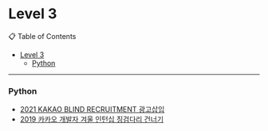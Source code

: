 # Level 3

📋 Table of Contents

- [Level 3](#level-3)
    - [Python](#python)
---

### Python
- [2021 KAKAO BLIND RECRUITMENT 광고삽입](https://github.com/WebProject-STT/Algorithm/blob/main/programmers/4%EC%A3%BC%EC%B0%A8/72414_sb.py)
- [2019 카카오 개발자 겨울 인턴십 징검다리 건너기](https://github.com/WebProject-STT/Algorithm/blob/main/programmers/5%EC%A3%BC%EC%B0%A8/64062_sb.py)